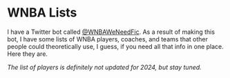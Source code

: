 # WNBA Lists

I have a Twitter bot called [@WNBAWeNeedFic](https://twitter.com/WNBAWeNeedFic). As a result of making this bot, I have some lists of WNBA players, coaches, and teams that other people could theoretically use, I guess, if you need all that info in one place. Here they are.

_The list of players is definitely not updated for 2024, but stay tuned._